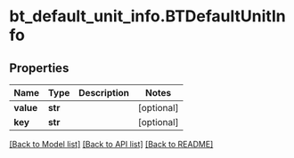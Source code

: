 # bt_default_unit_info.BTDefaultUnitInfo

## Properties
Name | Type | Description | Notes
------------ | ------------- | ------------- | -------------
**value** | **str** |  | [optional] 
**key** | **str** |  | [optional] 

[[Back to Model list]](../README.md#documentation-for-models) [[Back to API list]](../README.md#documentation-for-api-endpoints) [[Back to README]](../README.md)


